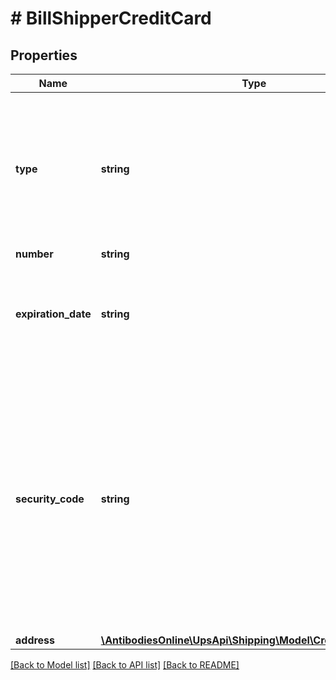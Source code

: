 # # BillShipperCreditCard

## Properties

Name | Type | Description | Notes
------------ | ------------- | ------------- | -------------
**type** | **string** | Valid values: 01 &#x3D; American Express 03 &#x3D; Discover 04 &#x3D; MasterCard 05 &#x3D; Optima 06 &#x3D; VISA 07 &#x3D; Bravo 08 &#x3D; Diners Club 13&#x3D;Dankort 14&#x3D;Hipercard 15&#x3D;JCB 17&#x3D;Postepay 18&#x3D;UnionPay/ExpressPay 19&#x3D;Visa Electron 20&#x3D;VPAY 21&#x3D;Carte Bleue |
**number** | **string** | Credit Card number. |
**expiration_date** | **string** | Format is MMYYYY where MM is the 2 digit month and YYYY is the 4 digit year.  Valid month values are 01-12 and valid year values are Present Year (Present Year + 10 years) |
**security_code** | **string** | Three or four digits that can be found either on top of credit card number or on the back of credit card. Number of digits varies for different type of credit card.  Valid values are 3 or 4 digits. It is required to provide the security code if credit card information is provided and when the ShipFrom countries or territories are other than the below mentioned countries or territories. Argentina, Bahamas, Costa Rica, Dominican Republic, Guatemala, Panama, Puerto Rico and Russia. |
**address** | [**\AntibodiesOnline\UpsApi\Shipping\Model\CreditCardAddress**](CreditCardAddress.md) |  | [optional]

[[Back to Model list]](../../README.md#models) [[Back to API list]](../../README.md#endpoints) [[Back to README]](../../README.md)

